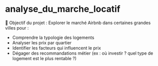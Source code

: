 # analyse_du_marche_locatif
🎯 Objectif du projet : 
Explorer le marché Airbnb dans certaines grandes villes pour :  
  - Comprendre la typologie des logements
  - Analyser les prix par quartier
  - Identifier les facteurs qui influencent le prix
  - Dégager des recommandations métier (ex : où investir ? quel type de logement est le plus rentable ?)
